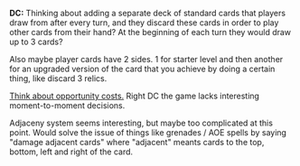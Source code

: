 **DC:**
Thinking about adding a separate deck of standard cards that players draw from after every turn, and they discard these cards in order to play other cards from their hand? At the beginning of each turn they would draw up to 3 cards?

Also maybe player cards have 2 sides. 1 for starter level and then another for an upgraded version of the card that you achieve by doing a certain thing, like discard 3 relics.

[Think about opportunity costs.](https://www.youtube.com/watch?v=JcyyeAww2wc&t=697s) Right DC the game lacks interesting moment-to-moment decisions.

Adjaceny system seems interesting, but maybe too complicated at this point. Would solve the issue of things like grenades / AOE spells by saying "damage adjacent cards" where "adjacent" meants cards to the top, bottom, left and right of the card.


